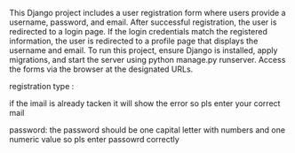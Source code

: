 This Django project includes a user registration form where users provide a username, password, and email. After successful registration, the user is redirected to a login page.
If the login credentials match the registered information, the user is redirected to a profile page that displays the username and email. 
To run this project, ensure Django is installed, apply migrations, and start the server using python manage.py runserver. Access the forms via the browser at the designated URLs.

registration type : 

if the imail is already tacken it will show the error so pls enter your correct mail

password:
the password should be one capital letter with numbers and one numeric value so pls enter passowrd correctly
